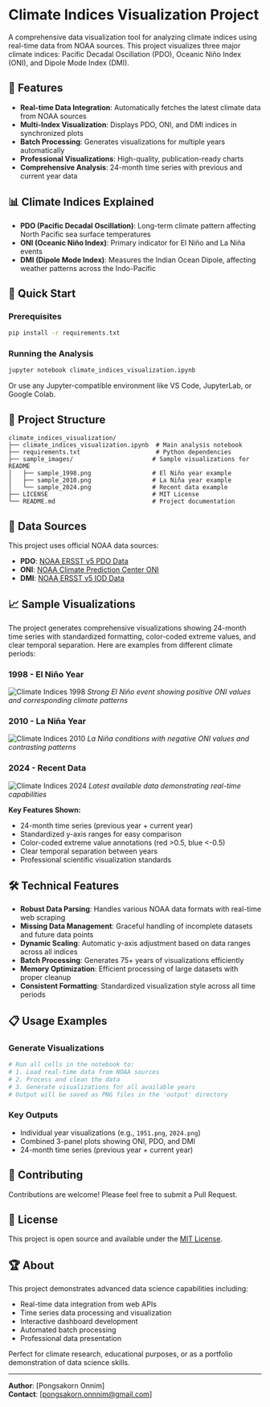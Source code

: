 # Climate Indices Visualization Project

A comprehensive data visualization tool for analyzing climate indices using real-time data from NOAA sources. This project visualizes three major climate indices: Pacific Decadal Oscillation (PDO), Oceanic Niño Index (ONI), and Dipole Mode Index (DMI).

## 🌊 **Features**

- **Real-time Data Integration**: Automatically fetches the latest climate data from NOAA sources
- **Multi-Index Visualization**: Displays PDO, ONI, and DMI indices in synchronized plots
- **Batch Processing**: Generates visualizations for multiple years automatically
- **Professional Visualizations**: High-quality, publication-ready charts
- **Comprehensive Analysis**: 24-month time series with previous and current year data

## 📊 **Climate Indices Explained**

- **PDO (Pacific Decadal Oscillation)**: Long-term climate pattern affecting North Pacific sea surface temperatures
- **ONI (Oceanic Niño Index)**: Primary indicator for El Niño and La Niña events
- **DMI (Dipole Mode Index)**: Measures the Indian Ocean Dipole, affecting weather patterns across the Indo-Pacific

## 🚀 **Quick Start**

### Prerequisites
```bash
pip install -r requirements.txt
```

### Running the Analysis
```bash
jupyter notebook climate_indices_visualization.ipynb
```

Or use any Jupyter-compatible environment like VS Code, JupyterLab, or Google Colab.

## 📁 **Project Structure**

```
climate_indices_visualization/
├── climate_indices_visualization.ipynb  # Main analysis notebook
├── requirements.txt                     # Python dependencies
├── sample_images/                      # Sample visualizations for README
│   ├── sample_1998.png                 # El Niño year example
│   ├── sample_2010.png                 # La Niña year example
│   └── sample_2024.png                 # Recent data example
├── LICENSE                             # MIT License
└── README.md                           # Project documentation
```

## 🔄 **Data Sources**

This project uses official NOAA data sources:

- **PDO**: [NOAA ERSST v5 PDO Data](https://www.ncei.noaa.gov/pub/data/cmb/ersst/v5/index/ersst.v5.pdo.dat)
- **ONI**: [NOAA Climate Prediction Center ONI](https://www.cpc.ncep.noaa.gov/data/indices/oni.ascii.txt)
- **DMI**: [NOAA ERSST v5 IOD Data](https://www.ncei.noaa.gov/pub/data/cmb/ersst/v5/index/ersst.v5.iod.dat)

## 📈 **Sample Visualizations**

The project generates comprehensive visualizations showing 24-month time series with standardized formatting, color-coded extreme values, and clear temporal separation. Here are examples from different climate periods:

### 1998 - El Niño Year
![Climate Indices 1998](sample_images/sample_1998.png)
*Strong El Niño event showing positive ONI values and corresponding climate patterns*

### 2010 - La Niña Year  
![Climate Indices 2010](sample_images/sample_2010.png)
*La Niña conditions with negative ONI values and contrasting patterns*

### 2024 - Recent Data
![Climate Indices 2024](sample_images/sample_2024.png)
*Latest available data demonstrating real-time capabilities*

**Key Features Shown:**
- 24-month time series (previous year + current year)
- Standardized y-axis ranges for easy comparison
- Color-coded extreme value annotations (red >0.5, blue <-0.5)
- Clear temporal separation between years
- Professional scientific visualization standards

## 🛠 **Technical Features**

- **Robust Data Parsing**: Handles various NOAA data formats with real-time web scraping
- **Missing Data Management**: Graceful handling of incomplete datasets and future data points
- **Dynamic Scaling**: Automatic y-axis adjustment based on data ranges across all indices
- **Batch Processing**: Generates 75+ years of visualizations efficiently
- **Memory Optimization**: Efficient processing of large datasets with proper cleanup
- **Consistent Formatting**: Standardized visualization style across all time periods

## 📋 **Usage Examples**

### Generate Visualizations
```python
# Run all cells in the notebook to:
# 1. Load real-time data from NOAA sources
# 2. Process and clean the data
# 3. Generate visualizations for all available years
# Output will be saved as PNG files in the 'output' directory
```

### Key Outputs
- Individual year visualizations (e.g., `1951.png`, `2024.png`)
- Combined 3-panel plots showing ONI, PDO, and DMI
- 24-month time series (previous year + current year)

## 🤝 **Contributing**

Contributions are welcome! Please feel free to submit a Pull Request.

## 📄 **License**

This project is open source and available under the [MIT License](LICENSE).

## 🏆 **About**

This project demonstrates advanced data science capabilities including:
- Real-time data integration from web APIs
- Time series data processing and visualization
- Interactive dashboard development
- Automated batch processing
- Professional data presentation

Perfect for climate research, educational purposes, or as a portfolio demonstration of data science skills.

---

**Author**: [Pongsakorn Onnim]  
**Contact**: [pongsakorn.onnnim@gmail.com]  

